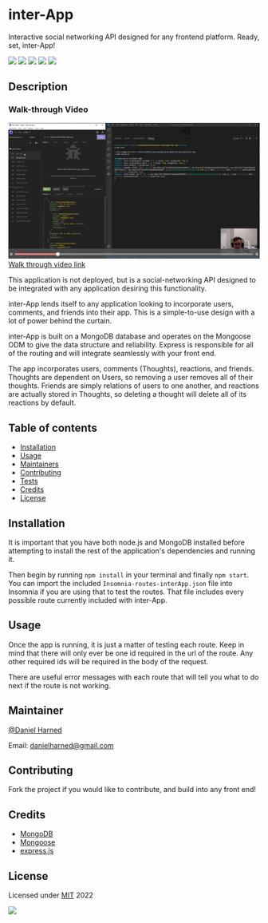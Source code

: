 # inter-App

Interactive social networking API designed for any frontend platform. Ready, set, inter-App!

![](https://img.shields.io/badge/javascript-100-yellow?logo=javascript)
![](https://img.shields.io/badge/express.js-dep-blue?logo=express)
![](https://img.shields.io/badge/MongoDB-dep-blue?logo=mongodb)
![](https://img.shields.io/badge/mongoose-dep-blue?logo=npm)
![](https://img.shields.io/badge/datefns-dep-blue?logo=npm)

## Description

### Walk-through Video
![Walk through video preview](./interApp-walkthrough-image.PNG)
[Walk through video link](https://drive.google.com/file/d/1QQ-1rEx9wDw4cKdFj79J6T4CsCGT1IEI/preview)

This application is not deployed, but is a social-networking API designed to be integrated with any application desiring this functionality.

inter-App lends itself to any application looking to incorporate users, comments, and friends into their app. This is a simple-to-use design with a lot of power behind the curtain.

inter-App is built on a MongoDB database and operates on the Mongoose ODM to give the data structure and reliability. Express is responsible for all of the routing and will integrate seamlessly with your front end.

The app incorporates users, comments (Thoughts), reactions, and friends. Thoughts are dependent on Users, so removing a user removes all of their thoughts. Friends are simply relations of users to one another, and reactions are actually stored in Thoughts, so deleting a thought will delete all of its reactions by default.

## Table of contents

- [Installation](#installation)
- [Usage](#usage)
- [Maintainers](#maintainers)
- [Contributing](#contributing)
- [Tests](#tests)
- [Credits](#credits)
- [License](#license)

## Installation

It is important that you have both node.js and MongoDB installed before attempting to install the rest of the application's dependencies and running it.

Then begin by running `npm install` in your terminal and finally `npm start`. You can import the included `Insomnia-routes-interApp.json` file into Insomnia if you are using that to test the routes. That file includes every possible route currently included with inter-App.

## Usage

Once the app is running, it is just a matter of testing each route. Keep in mind that there will only ever be one id required in the url of the route. Any other required ids will be required in the body of the request.

There are useful error messages with each route that will tell you what to do next if the route is not working.

## Maintainer

[@Daniel Harned](https://github.com/DrDano)

Email: [danielharned@gmail.com](mailto:danielharned@gmail.com)

## Contributing

Fork the project if you would like to contribute, and build into any front end!

## Credits

- [MongoDB](https://www.mongodb.com/cloud/atlas/lp/try-atlas?utm_source=google&utm_campaign=gs_americas_united_states_search_core_brand_atlas_desktop&utm_term=mongodb&utm_medium=cpc_paid_search&utm_ad=e&utm_ad_campaign_id=12212624338&adgroup=115749704103&gclid=Cj0KCQiAybaRBhDtARIsAIEG3knu0DQ4zdAabvtsECRWGjITeu7aHhciTI-yJDJsNeZIADo0oS6HmdAaAm-hEALw_wcB)
- [Mongoose](https://mongoosejs.com/)
- [express.js](https://expressjs.com/)

## License

Licensed under [MIT](https://choosealicense.com/licenses/mit) 2022

![](https://img.shields.io/badge/license-MIT-blue)
